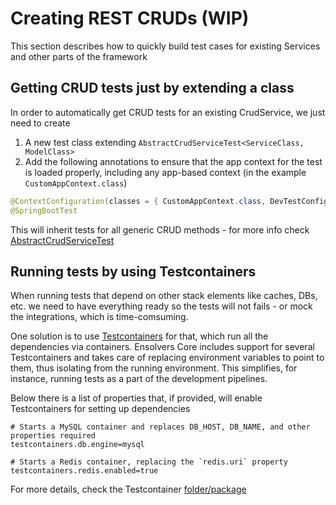 # Creating REST CRUDs (WIP)

This section describes how to quickly build test cases for existing Services and other parts of the framework

## Getting CRUD tests just by extending a class

In order to automatically get CRUD tests for an existing CrudService, we just need to create
1. A new test class extending `AbstractCrudServiceTest<ServiceClass, ModelClass>`
2. Add the following annotations to ensure that the app context for the test is loaded properly, including any app-based
   context (in the example `CustomAppContext.class`)
```java
@ContextConfiguration(classes = { CustomAppContext.class, DevTestConfig.class })
@SpringBootTest
```

This will inherit tests for all generic CRUD methods - for more info check [AbstractCrudServiceTest](../modules/ensolvers-core-backend-api/src/test/java/com/ensolvers/core/common/services/AbstractCrudServiceTest.java)


## Running tests by using Testcontainers

When running tests that depend on other stack elements like caches, DBs, etc. we need to have everything ready so the
tests will not fails - or mock the integrations, which is time-comsuming.

One solution is to use [Testcontainers](https://www.testcontainers.org/) for that, which run all the dependencies via containers. 
Ensolvers Core includes support for several Testcontainers and takes care of replacing environment variables to point
to them, thus isolating from the running environment. This simplifies, for instance, running tests as a part of the development
pipelines. 

Below there is a list of properties that, if provided, will enable Testcontainers for setting up dependencies

```
# Starts a MySQL container and replaces DB_HOST, DB_NAME, and other properties required
testcontainers.db.engine=mysql

# Starts a Redis container, replacing the `redis.uri` property
testcontainers.redis.enabled=true
```

For more details, check the Testcontainer [folder/package](../modules/ensolvers-core-common/target/classes/com/ensolvers/core/common/configuration/testcontainers) 